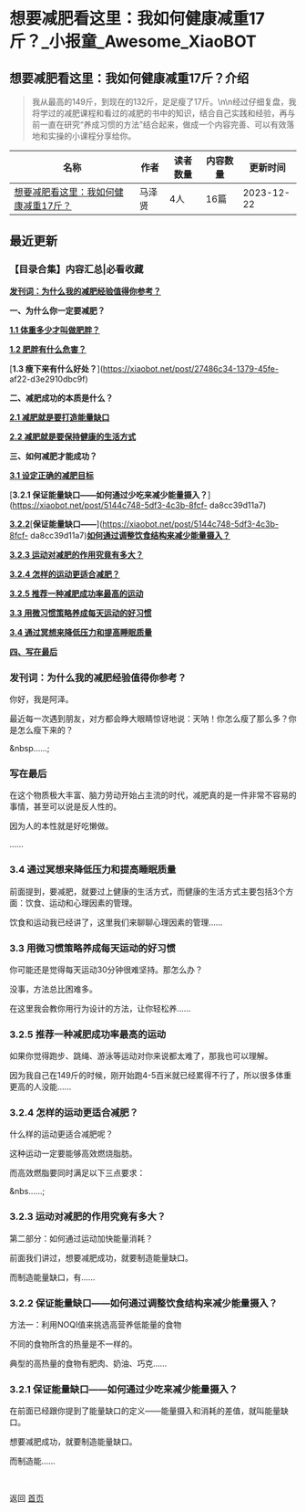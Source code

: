 # 想要减肥看这里：我如何健康减重17斤？_小报童_Awesome_XiaoBOT

## 想要减肥看这里：我如何健康减重17斤？介绍
> 我从最高的149斤，到现在的132斤，足足瘦了17斤。\n\n经过仔细复盘，我将学过的减肥课程和看过的减肥的书中的知识，结合自己实践和经验，再与前一直在研究“养成习惯的方法”结合起来，做成一个内容完善、可以有效落地和实操的小课程分享给你。  
  


|名称|作者|读者数量|内容数量|更新时间|
|---|---|---|---|---|
|[想要减肥看这里：我如何健康减重17斤？](https://xiaobot.net/p/KXJF666?refer=9c3f1c95-a052-465a-9902-f6d75080262a)|马泽贤|4人|16篇|2023-12-22|

## 最近更新
### 【目录合集】内容汇总|必看收藏

[**发刊词：为什么我的减肥经验值得你参考？**](https://xiaobot.net/post/a56400f9-9627-4b57-9407-91b5d056120a)

**一、为什么你一定要减肥？**

[**1.1
体重多少才叫做肥胖？**](https://xiaobot.net/post/14b05881-1566-4366-8753-ca398b746583)

[**1.2
肥胖有什么危害？**](https://xiaobot.net/post/3a906574-3172-49cc-8fb7-8a86b3d52dcd)

[**1.3 瘦下来有什么好处？**](https://xiaobot.net/post/27486c34-1379-45fe-
af22-d3e2910dbc9f)

**二、减肥成功的本质是什么？**

[**2.1
减肥就是要打造能量缺口**](https://xiaobot.net/post/dc0e6a92-ccd5-44c8-ae30-cef378591720)

[**2.2
减肥就是要保持健康的生活方式**](https://xiaobot.net/post/ab53d7ba-4f89-4631-8079-d86044c6215f)

**三、如何减肥才能成功？**

[**3.1
设定正确的减肥目标**](https://xiaobot.net/post/4ea0adc4-8370-48e6-9223-912ba705cc40)

[**3.2.1
保证能量缺口——如何通过少吃来减少能量摄入？**](https://xiaobot.net/post/5144c748-5df3-4c3b-8fcf-
da8cc39d11a7)

[**3.2.2**](https://xiaobot.net/post/c0fe9d91-9e31-44b8-ad3a-55d6f30ba134)[**保证能量缺口——**](https://xiaobot.net/post/5144c748-5df3-4c3b-8fcf-
da8cc39d11a7)[**如何通过调整饮食结构来减少能量摄入？**](https://xiaobot.net/post/c0fe9d91-9e31-44b8-ad3a-55d6f30ba134)

[**3.2.3
运动对减肥的作用究竟有多大？**](https://xiaobot.net/post/5973c4fd-2d90-4dd8-b44c-63cc63b4ad1b)

[**3.2.4
怎样的运动更适合减肥？**](https://xiaobot.net/post/adad4258-3289-4d8f-88c4-9382e54ec6a6)

[**3.2.5
推荐一种减肥成功率最高的运动**](https://xiaobot.net/post/d6b307e9-d888-4c19-8e19-272ecd4d463e)

[**3.3
用微习惯策略养成每天运动的好习惯**](https://xiaobot.net/post/47afe174-6602-4773-8fea-e8415503732d)

[**3.4
通过冥想来降低压力和提高睡眠质量**](https://xiaobot.net/post/66461722-ec82-44b1-bc2f-dca9232fe26f)

[**四、写在最后**](https://xiaobot.net/post/c8ecb51e-18a0-485d-bb04-4627ec316ffc)

### 发刊词：为什么我的减肥经验值得你参考？



你好，我是阿泽。



最近每一次遇到朋友，对方都会睁大眼睛惊讶地说：天呐！你怎么瘦了那么多？你是怎么瘦下来的？

&nbsp......;

### 写在最后

在这个物质极大丰富、脑力劳动开始占主流的时代，减肥真的是一件非常不容易的事情，甚至可以说是反人性的。



因为人的本性就是好吃懒做。

......

### 3.4 通过冥想来降低压力和提高睡眠质量

前面提到，要减肥，就要过上健康的生活方式，而健康的生活方式主要包括3个方面：饮食、运动和心理因素的管理。



饮食和运动我已经讲了，这里我们来聊聊心理因素的管理......

### 3.3 用微习惯策略养成每天运动的好习惯

你可能还是觉得每天运动30分钟很难坚持。那怎么办？



没事，方法总比困难多。



在这里我会教你用行为设计的方法，让你轻松养......

### 3.2.5 推荐一种减肥成功率最高的运动

如果你觉得跑步、跳绳、游泳等运动对你来说都太难了，那我也可以理解。



因为我自己在149斤的时候，刚开始跑4-5百米就已经累得不行了，所以很多体重更高的人没能......

### 3.2.4 怎样的运动更适合减肥？

什么样的运动更适合减肥呢？



这种运动一定要能够高效燃烧脂肪。



而高效燃脂要同时满足以下三点要求：

&nbs......;

### 3.2.3 运动对减肥的作用究竟有多大？

第二部分：如何通过运动加快能量消耗？



前面我们讲过，想要减肥成功，就要制造能量缺口。



而制造能量缺口，有......

### 3.2.2 保证能量缺口——如何通过调整饮食结构来减少能量摄入？

方法一：利用NOQI值来挑选高营养低能量的食物



不同的食物所含的热量是不一样的。



典型的高热量的食物有肥肉、奶油、巧克......

### 3.2.1 保证能量缺口——如何通过少吃来减少能量摄入？

在前面已经跟你提到了能量缺口的定义——能量摄入和消耗的差值，就叫能量缺口。



想要减肥成功，就要制造能量缺口。



而制造能......


<a href="https://github.com/Reno9527/awesome-xiaobot" style="color: white; text-decoration: none;">awesome-xiaobot</a>

返回 [首页](../README.md)
